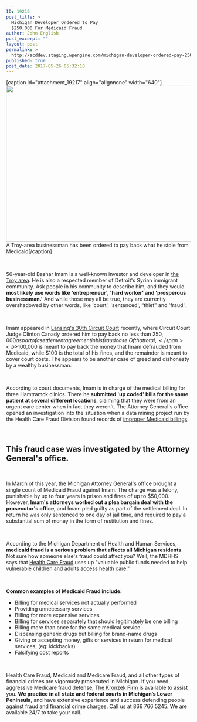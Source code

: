 ```yaml
---
ID: 19216
post_title: >
  Michigan Developer Ordered to Pay
  $250,000 For Medicaid Fraud
author: John English
post_excerpt: ""
layout: post
permalink: >
  http://acddev.staging.wpengine.com/michigan-developer-ordered-pay-250000-medicaid-fraud.html
published: true
post_date: 2017-05-26 05:32:18
---
```

[caption id="attachment_19217" align="alignnone" width="640"]<img class="size-large wp-image-19217" src="http://acddev.staging.wpengine.com/wp-content/uploads/2017/05/canstockphoto9053688-1024x683.jpg" alt="" width="640" height="427" /> A Troy-area businessman has been ordered to pay back what he stole from Medicaid[/caption]

&nbsp;

<span style="font-weight: 400;">56-year-old Bashar Imam is a well-known investor and developer in </span><a href="http://acddev.staging.wpengine.com/oakland-county-criminal-defense-attorney-michigan-expert-lawyer-pontiac-farmington-novi-southfield.html" target="_blank" rel="noopener noreferrer"><span style="font-weight: 400;">the Troy area</span></a><span style="font-weight: 400;">. He is also a respected member of Detroit's Syrian immigrant community. Ask people in his community to describe him, and they would </span><b>most likely use words like 'entrepreneur', 'hard worker' and 'prosperous businessman.'</b><span style="font-weight: 400;"> And while those may all be true, they are currently overshadowed by other words, like 'court', 'sentenced', “thief” and 'fraud'.</span>

&nbsp;

<span style="font-weight: 400;">Imam appeared in </span><a href="http://cc.ingham.org/ClerksOffice.aspx" target="_blank" rel="noopener noreferrer"><span style="font-weight: 400;">Lansing's 30th Circuit Court</span></a><span style="font-weight: 400;"> recently, where Circuit Court Judge Clinton Canady ordered him to pay back no less than $250,000 as part of a settlement agreement in his fraud case. Of that total, </span><b>$100,000 is meant to pay back the money that Imam defrauded from Medicaid</b><span style="font-weight: 400;">, while $100 is the total of his fines, and the remainder is meant to cover court costs. The appears to be another case of greed and dishonesty by a wealthy businessman. </span>

&nbsp;

<span style="font-weight: 400;">According to court documents, Imam is in charge of the medical billing for three Hamtramck clinics. There he </span><b>submitted 'up coded' bills for the same patient at several different locations</b><span style="font-weight: 400;">, claiming that they were from an urgent care center when in fact they weren't. The Attorney General's office opened an investigation into the situation when a data mining project run by the Health Care Fraud Division found records of </span><a href="http://acddev.staging.wpengine.com/michigan-insurance-fraud-attorneys-criminal-defense-lawyers.html" target="_blank" rel="noopener noreferrer"><span style="font-weight: 400;">improper Medicaid billings</span></a><span style="font-weight: 400;">.</span>

&nbsp;
<h2>This fraud case was investigated by the Attorney General's office.</h2>
&nbsp;

<span style="font-weight: 400;">In March of this year, the Michigan Attorney General's office brought a single count of Medicaid Fraud against Imam. The charge was a felony, punishable by up to four years in prison and fines of up to $50,000. However, </span><b>Imam's attorneys worked out a plea bargain deal with the prosecutor's office</b><span style="font-weight: 400;">, and Imam pled guilty as part of the settlement deal. In return he was only sentenced to one day of jail time, and required to pay a substantial sum of money in the form of restitution and fines.</span>

&nbsp;

<span style="font-weight: 400;">According to the Michigan Department of Health and Human Services, </span><b>medicaid fraud is a serious problem that affects all Michigan residents</b><span style="font-weight: 400;">. Not sure how someone else's fraud could affect you? Well, the MDHHS says that </span><a href="http://acddev.staging.wpengine.com/health-care-fraud.html" target="_blank" rel="noopener noreferrer"><span style="font-weight: 400;">Health Care Fraud</span></a><span style="font-weight: 400;"> uses up "valuable public funds needed to help vulnerable children and adults access health care."</span>

&nbsp;

<b>Common examples of Medicaid Fraud include:</b>
<ul>
 	<li style="font-weight: 400;"><span style="font-weight: 400;">Billing for medical services not actually performed </span></li>
 	<li style="font-weight: 400;"><span style="font-weight: 400;">Providing unnecessary services </span></li>
 	<li style="font-weight: 400;"><span style="font-weight: 400;">Billing for more expensive services </span></li>
 	<li style="font-weight: 400;"><span style="font-weight: 400;">Billing for services separately that should legitimately be one billing </span></li>
 	<li style="font-weight: 400;"><span style="font-weight: 400;">Billing more than once for the same medical service </span></li>
 	<li style="font-weight: 400;"><span style="font-weight: 400;">Dispensing generic drugs but billing for brand-name drugs </span></li>
 	<li style="font-weight: 400;"><span style="font-weight: 400;">Giving or accepting money, gifts or services in return for medical services, (eg: kickbacks) </span></li>
 	<li style="font-weight: 400;"><span style="font-weight: 400;">Falsifying cost reports </span></li>
</ul>
&nbsp;

<span style="font-weight: 400;">Health Care Fraud, Medicaid and Medicare Fraud, and all other types of financial crimes are vigorously prosecuted in Michigan. If you need aggressive Medicare fraud defense, </span><a href="http://acddev.staging.wpengine.com/trial-attorneys.html" target="_blank" rel="noopener noreferrer"><span style="font-weight: 400;">The Kronzek Firm</span></a><span style="font-weight: 400;"> is available to assist you. </span><b>We practice in all state and federal courts in Michigan’s Lower Peninsula</b><span style="font-weight: 400;">, and have extensive experience and success defending people against fraud and financial crime charges. Call us at 866 766 5245. We are available 24/7 to take your call.</span>

&nbsp;